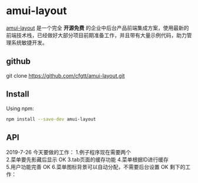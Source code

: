# amui-layout
    
[amui-layout](https://github.com/d2-projects/d2-admin) 是一个完全 **开源免费** 的企业中后台产品前端集成方案，使用最新的前端技术栈，已经做好大部分项目前期准备工作，并且带有大量示例代码，助力管理系统敏捷开发。


## github

git clone https://github.com/cfgtt/amui-layout.git


## Install

Using npm:

```sh
npm install --save-dev amui-layout
```

## API




2019-7-26 今天要做的工作：
    1.例子程序现在需要两个  
    2.菜单要先影藏后显示  OK
    3.tab页面的缓存功能
    4.菜单根据ID进行缓存        
    5.用户功能完善    OK 
    6.菜单图标背景可以自动分配，不需要后台设置  OK
剩下的工作：
